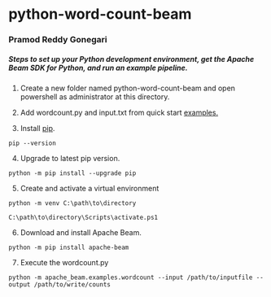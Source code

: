 # python-word-count-beam
### Pramod Reddy Gonegari

##### Steps to set up your Python development environment, get the Apache Beam SDK for Python, and run an example pipeline.


1. Create a new folder named python-word-count-beam and open powershell as administrator at this directory.

2. Add wordcount.py and input.txt from quick start [examples.](https://github.com/apache/beam/tree/master/sdks/python/apache_beam/examples)

3. Install [pip](https://pip.pypa.io/en/stable/installing/).
```
pip --version
```

4. Upgrade to latest pip version.
```
python -m pip install --upgrade pip
```

5. Create and activate a virtual environment
```
python -m venv C:\path\to\directory

C:\path\to\directory\Scripts\activate.ps1
```

6. Download and install Apache Beam.
```
python -m pip install apache-beam
```

7. Execute the wordcount.py
```
python -m apache_beam.examples.wordcount --input /path/to/inputfile --output /path/to/write/counts
```




